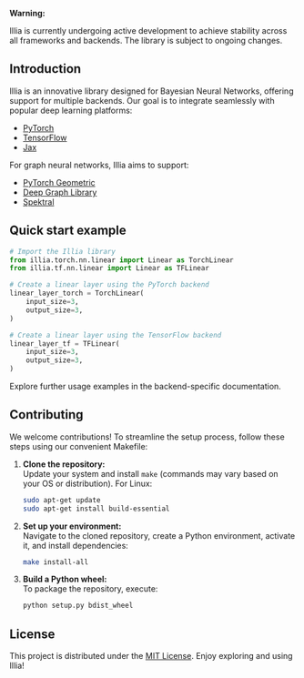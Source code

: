 **Warning:**  

Illia is currently undergoing active development to achieve stability across all
frameworks and backends. The library is subject to ongoing changes.

## Introduction

Illia is an innovative library designed for Bayesian Neural Networks, offering support
for multiple backends. Our goal is to integrate seamlessly with popular deep learning
platforms:

- [PyTorch](https://pytorch.org/)
- [TensorFlow](https://www.tensorflow.org/)
- [Jax](https://jax.readthedocs.io/en/latest/index.html)

For graph neural networks, Illia aims to support:

- [PyTorch Geometric](https://pytorch-geometric.readthedocs.io/en/latest/#)
- [Deep Graph Library](https://www.dgl.ai/)
- [Spektral](https://graphneural.network/)

## Quick start example

```python
# Import the Illia library
from illia.torch.nn.linear import Linear as TorchLinear
from illia.tf.nn.linear import Linear as TFLinear

# Create a linear layer using the PyTorch backend
linear_layer_torch = TorchLinear(
    input_size=3,
    output_size=3,
)

# Create a linear layer using the TensorFlow backend
linear_layer_tf = TFLinear(
    input_size=3,
    output_size=3,
)
```

Explore further usage examples in the backend-specific documentation.

## Contributing

We welcome contributions! To streamline the setup process, follow these steps using our
convenient Makefile:

1. **Clone the repository:**  
   Update your system and install `make` (commands may vary based on your OS or
   distribution). For Linux:

   ```bash
   sudo apt-get update
   sudo apt-get install build-essential
   ```

2. **Set up your environment:**  
   Navigate to the cloned repository, create a Python environment, activate it, and
   install dependencies:

   ```bash
   make install-all
   ```

3. **Build a Python wheel:**  
   To package the repository, execute:

   ```bash
   python setup.py bdist_wheel
   ```

## License

This project is distributed under the
[MIT License](https://github.com/EricssonResearch/illia/blob/main/LICENSE). Enjoy
exploring and using Illia!
